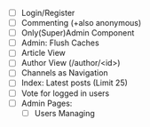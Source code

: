 - [ ] Login/Register
- [ ] Commenting (+also anonymous)
- [ ] Only(Super)Admin Component
- [ ] Admin: Flush Caches
- [ ] Article View
- [ ] Author View (/author/\<id\>)
- [ ] Channels as Navigation
- [ ] Index: Latest posts (Limit 25)
- [ ] Vote for logged in users
- [ ] Admin Pages:
  - [ ] Users Managing